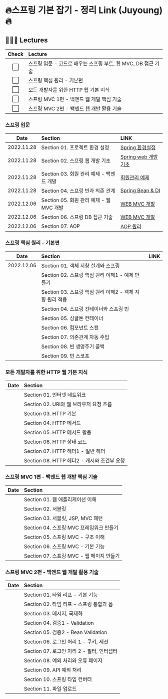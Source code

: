 # 🔥스프링 기본 잡기 - 정리 Link (Juyoung) 🔥

## 👩🏻‍💻 Lectures
|Check|Lecture|
|:---:|:---|
|⬜️|스프링 입문 - 코드로 배우는 스프링 부트, 웹 MVC, DB 접근 기술|
|⬜️|스프링 핵심 원리 - 기본편|
|⬜️|모든 개발자를 위한 HTTP 웹 기본 지식|
|⬜️|스프링 MVC 1편 - 백엔드 웹 개발 핵심 기술|
|⬜️|스프링 MVC 2편 - 백엔드 웹 개발 활용 기술|

### 스프링 입문
|Date|Section|LINK|
|:--:|:---|:---|
|2022.11.28|Section 01. 프로젝트 환경 설정| [Spring 환경설정](https://substantial-lord-080.notion.site/1-4f5c87cb9cd24398b8d99f44e8d9a427) |
|2022.11.28|Section 02. 스프링 웹 개발 기초| [Spring web 개발 기초](https://substantial-lord-080.notion.site/2-73ee16d14dff4099b718a2e6688f3949)|
|2022.11.28|Section 03. 회원 관리 예제 - 백엔드 개발| [회원관리 예제](https://substantial-lord-080.notion.site/3-90be9aabd9554bee96d3093fc00caa6a)|
|2022.11.28|Section 04. 스프링 빈과 의존 관계| [Spring Bean & DI](https://substantial-lord-080.notion.site/4-91d33fb57d284377a805c208f87752aa)|
|2022.12.06|Section 05. 회원 관리 예제 - 웹 MVC 개발| [WEB MVC 개발](https://substantial-lord-080.notion.site/5-MVC-1aa13d03ca554b42b08efbb6be89e719)|
|2022.12.06|Section 06. 스프링 DB 접근 기술|  [WEB MVC 개발](https://substantial-lord-080.notion.site/6-DB-45c7a13198234fe4941f1fa38299957b)|
|2022.12.06|Section 07. AOP| [AOP 원리](https://substantial-lord-080.notion.site/7-AOP-Aspect-Oriented-Programming-ed8453eb6997453dbd0596d8c4ae1a44)|

### 스프링 핵심 원리 - 기본편
|Date|Section|LINK|
|:--:|:---|:---|
|2022.12.06|Section 01. 객체 지향 설계와 스프링||
||Section 02. 스프링 핵심 원리 이해1 - 예제 만들기||
||Section 03. 스프링 핵심 원리 이해2 - 객체 지향 원리 적용||
||Section 04. 스프링 컨테이너와 스프링 빈||
||Section 05. 싱글톤 컨테이너||
||Section 06. 컴포넌트 스캔||
||Section 07. 의존관계 자동 주입||
||Section 08. 빈 생명주기 콜백||
||Section 09. 빈 스코프||

### 모든 개발자를 위한 HTTP 웹 기본 지식
|Date|Section|
|:--:|:---|
||Section 01. 인터넷 네트워크|
||Section 02. URI와 웹 브라우저 요청 흐름|
||Section 03. HTTP 기본|
||Section 04. HTTP 메서드|
||Section 05. HTTP 메서드 활용|
||Section 06. HTTP 상태 코드|
||Section 07. HTTP 헤더1 - 일반 헤더|
||Section 08. HTTP 헤더2 - 캐시와 조건부 요청|

### 스프링 MVC 1편 - 백엔드 웹 개발 핵심 기술
|Date|Section|
|:--:|:---|
||Section 01. 웹 애플리케이션 이해|
||Section 02. 서블릿|
||Section 03. 서블릿, JSP, MVC 패턴|
||Section 04. 스프링 MVC 프레임워크 만들기|
||Section 05. 스프링 MVC - 구조 이해|
||Section 06. 스프링 MVC - 기본 기능|
||Section 07. 스프링 MVC - 웹 페이지 만들기|

### 스프링 MVC 2편 - 백엔드 웹 개발 활용 기술
|Date|Section|
|:--:|:---|
||Section 01. 타임 리프 - 기본 기능|
||Section 02. 타임 리프 - 스프링 통합과 폼|
||Section 03. 메시지, 국제화|
||Section 04. 검증1 - Validation|
||Section 05. 검증2 - Bean Validation|
||Section 06. 로그인 처리 1 - 쿠키, 세션|
||Section 07. 로그인 처리 2 - 필터, 인터셉터|
||Section 08. 예외 처리와 오류 페이지|
||Section 09. API 예외 처리|
||Section 10. 스프링 타입 컨버터|
||Section 11. 파일 업로드|
